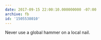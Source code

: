 ```yaml
---
date: 2017-09-15 22:00:10.000000000 -07:00
archive: fb
id: '1505538010'
---
```


Never use a global hammer on a local nail.
